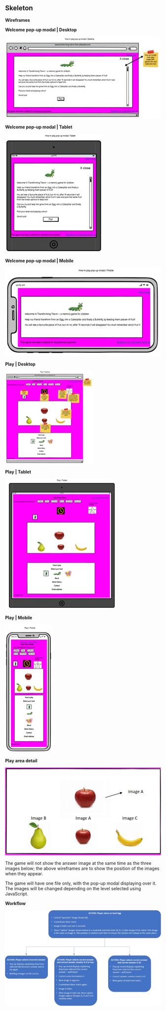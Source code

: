 ## Skeleton

**Wireframes**

**Welcome pop-up modal | Desktop**

![wireframe_desktop_welcome](supporting_docs/wireframe_modal_desktop.jpg)

**Welcome pop-up modal | Tablet**

![wireframe_tablet_welcome](supporting_docs/wireframe_modal_tablet.jpg)

**Welcome pop-up modal | Mobile**

![wireframe_mobile_welcome](supporting_docs/wireframe_modal_mobile.jpg)

**Play | Desktop**

![wireframe_desktop_play](supporting_docs/wireframe_play_desktop.jpg)

**Play | Tablet**

![wireframe_tablet_play](supporting_docs/wireframe_play_tablet.jpg)

**Play | Mobile**

![wireframe_mobile_play](supporting_docs/wireframe_play_mobile.jpg)

**Play area detail** <a name="play_detail"></a>

![wireframe_images](supporting_docs/wireframe_images_detail.jpg)

The game will not show the answer image at the same time as the three images below; the above wireframes are to show the position of the images when they appear.

The game will have one file only, with the pop-up modal displaying over it. The images will be changed depending on the level selected using JavaScript.

**Workflow**

![workflow](/supporting_docs/workflow.jpg)
